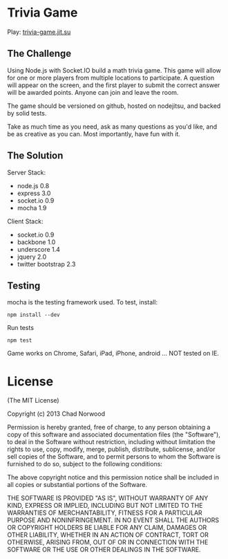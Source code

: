 # Trivia Game

Play: [trivia-game.jit.su](http://trivia-game.jit.su/)

## The Challenge

Using Node.js with Socket.IO build a math trivia game. This game will allow for one or more players from multiple locations to participate. A question will appear on the screen, and the first player to submit the correct answer will be awarded points. Anyone can join and leave the room.

The game should be versioned on github, hosted on nodejitsu, and backed by solid tests.

Take as much time as you need, ask as many questions as you'd like, and be as creative as you can. Most importantly, have fun with it.

## The Solution

Server Stack:

* node.js 0.8
* express 3.0
* socket.io 0.9
* mocha 1.9


Client Stack:

* socket.io 0.9
* backbone 1.0
* underscore 1.4
* jquery 2.0
* twitter bootstrap 2.3


## Testing

mocha is the testing framework used.  To test, install:

	npm install --dev

Run tests 

	npm test

Game works on Chrome, Safari, iPad, iPhone, android ... NOT tested on IE.

# License

(The MIT License)

Copyright (c) 2013 Chad Norwood

Permission is hereby granted, free of charge, to any person obtaining a copy of this software and associated documentation files (the "Software"), to deal in the Software without restriction, including without limitation the rights to use, copy, modify, merge, publish, distribute, sublicense, and/or sell copies of the Software, and to permit persons to whom the Software is furnished to do so, subject to the following conditions:

The above copyright notice and this permission notice shall be included in all copies or substantial portions of the Software.

THE SOFTWARE IS PROVIDED "AS IS", WITHOUT WARRANTY OF ANY KIND, EXPRESS OR IMPLIED, INCLUDING BUT NOT LIMITED TO THE WARRANTIES OF MERCHANTABILITY, FITNESS FOR A PARTICULAR PURPOSE AND NONINFRINGEMENT. IN NO EVENT SHALL THE AUTHORS OR COPYRIGHT HOLDERS BE LIABLE FOR ANY CLAIM, DAMAGES OR OTHER LIABILITY, WHETHER IN AN ACTION OF CONTRACT, TORT OR OTHERWISE, ARISING FROM, OUT OF OR IN CONNECTION WITH THE SOFTWARE OR THE USE OR OTHER DEALINGS IN THE SOFTWARE.
